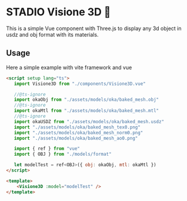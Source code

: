 # STADIO Visione 3D 👟

This is a simple Vue component with Three.js to display any 3d object in usdz and obj format with its materials.

## Usage

Here a simple example with vite framework and vue

```html
<script setup lang="ts">
   import Visione3D from "./components/Visione3D.vue"

   //@ts-ignore
   import okaObj from "./assets/models/oka/baked_mesh.obj"
   //@ts-ignore
   import okaMtl from "./assets/models/oka/baked_mesh.mtl"
   //@ts-ignore
   import okaUSDZ from "./assets/models/oka/baked_mesh.usdz"
   import "./assets/models/oka/baked_mesh_tex0.png"
   import "./assets/models/oka/baked_mesh_norm0.png"
   import "./assets/models/oka/baked_mesh_ao0.png"

   import { ref } from "vue"
   import { OBJ } from "./models/format"

   let modelTest = ref<OBJ>({ obj: okaObj, mtl: okaMtl })
</script>

<template>
	<Visione3D :model="modelTest" />
</template>
```